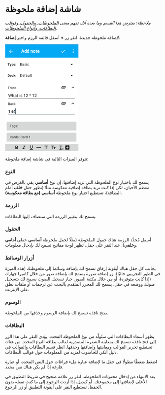 # شاشة إضافة ملحوظة

<!-- toc -->

*_ملاحظة:_* _يفترض هذا القسم وما بعده أنك تفهم معنى
[الملحوظات، والحقول، وقوالب البطاقات، وأنواع الملحوظات](https://www.abdnh.net/anki-manual/getting-started.html#الملحوظات-والحقول)_.

لإضافة ملحوظة جديدة، انقر زر **+** أسفل قائمة الرزم واختر **إضافة**.

![شاشة إضافة الملحوظات](img/5-adding.png)

تتوفر الميزات التالية في شاشة إضافة ملحوظة:

### النوع
يسمح لك باختيار نوع الملحوظة التي تريد إضافتها.
إن نوع **أساسي** يفي بالغرض في معظم الأحيان، لكن إذا كنت تريد بطاقة إضافية معكوسة مثلًا
(تظهر حقل **خلف** أمام البطاقة)، تستطيع اختيار نوع ملحوظة **أساسي (مع بطاقة معكوسة)**.

### الرزمة
يسمح لك بتغيير الرزمة التي ستضاف إليها البطاقات.

### الحقول
أسفل مُحدِّد الرزمة هناك حقول الملحوظة (مثلًا لحقل ملحوظة **أساسي** حقلي **أمامي** و**خلفي**).
عند النقر على حقل، تظهر لوحة مفاتيح تسمح لك بإدخال معلومات.

### أزرار الوسائط
بجانب كل حقل هناك أيقونة إرفاق تسمح لك بإضافة وسائط إلى ملحوظتك
(هذه الميزة في الطور التجريبي حاليًا). زر إضافة صورة يسمح لك بإضافة صور من خلال كاميرا جهازك
(إذا كانت متوفرة)، أو من خلال مكتبة الصور. خيار تسجيل الصوت يسمح لك بتسجيل صوتك
ووضعه في حقل. يسمح لك المحرر المتقدم بالبحث عن ترجمات أو ملفات نطق على الإنترنت.

### الوسوم
يفتح نافذة تسمح لك بإضافة الوسوم وحذفها من الملحوظة.

### البطاقات
يظهر أسماء البطاقات التي ستُولَّد من نوع الملحوظة المحدد. يؤدي النقر على هذا الزر
إلى فتح نافذة تسمح لك بمعاينة الشفرة المصدرية لقالب بطاقة النوع المحدد. من هناك تستطيع تحرير
القوالب ومعاينتها وإضافتها وحذفها. انظر قسم
[البطاقات والقوالب](https://www.abdnh.net/anki-manual/templates/intro.html)
في دليل أنكي للحاسوب لمزيد من المعلومات حول قوالب البطاقات.

اضغط ضغطًا مطولًا في حقل ما لإضافة عبارة ملء فراغات حول النص المحدد، أو عبارة فارغة إذا لم يكن هناك نص محدد.

بعد الانتهاء من إدخال محتويات الملحوظة، انقر زر علامة صحيح في شريط التطبيق في الأعلى
لإضافتها إلى مجموعتك. أو كبديل، إذا أردت الرجوع إلى ما كنت تفعله بدون الحفظ، تستطيع النقر على
أيقونة التطبيق أو زر الرجوع.
